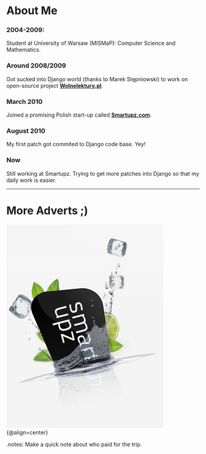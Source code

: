 # About Me

### 2004-2009:

Student at University of Warsaw (MISMaP): Computer Science and Mathematics.

### Around 2008/2009

Got sucked into Django world (thanks to Marek Stępniowski) to work on
open-source project [**Wolnelektury.pl**](http://www.wolnelektury.pl/).

### March 2010

Joined a promising Polish start-up called [**Smartupz.com**](http://www.smartupz.com/).

### August 2010 

My first patch got commited to Django code base. Yey! 

### Now

Still working at Smartupz. Trying to get more patches into Django so that my 
daily work is easier. 

----

# More Adverts ;)

![Smartupz Logo](../images/show_home_bg.jpg) {@align=center}

.notes: Make a quick note about who paid for the trip.


